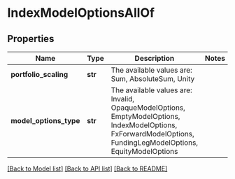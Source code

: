# IndexModelOptionsAllOf


## Properties
Name | Type | Description | Notes
------------ | ------------- | ------------- | -------------
**portfolio_scaling** | **str** | The available values are: Sum, AbsoluteSum, Unity | 
**model_options_type** | **str** | The available values are: Invalid, OpaqueModelOptions, EmptyModelOptions, IndexModelOptions, FxForwardModelOptions, FundingLegModelOptions, EquityModelOptions | 

[[Back to Model list]](../README.md#documentation-for-models) [[Back to API list]](../README.md#documentation-for-api-endpoints) [[Back to README]](../README.md)


